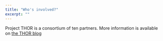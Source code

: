 ```yaml
---
title: "Who's involved?"
excerpt: ""
---
```

Project THOR is a consortium of ten partners. More information is available on [the THOR blog](http://project-thor.eu/the-thor-partners/)